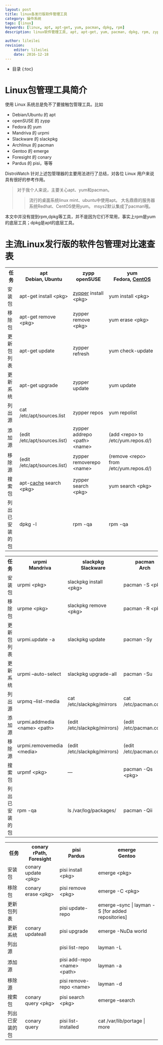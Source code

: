 ```yaml
---
layout: post
title: linux各发行版软件管理工具
category: 操作系统
tags: [linux]
keywords: [linux, apt, apt-get, yum, pacman, dpkg, rpm]
description: linux软件管理工具, apt, apt-get, yum, pacman, dpkg, rpm, zypp, urpmi, slzckpkg, emerge, pisi

author: lileilei
revision:
    editor: lileilei
    date: 2016-12-18
---
```


* 目录
{:toc}

# Linux包管理工具简介
使用 Linux 系统总是免不了要接触包管理工具。比如

+ Debian/Ubuntu 的 apt
+ openSUSE 的 zypp
+ Fedora 的 yum
+ Mandriva 的 urpmi
+ Slackware 的 slackpkg
+ Archlinux 的 pacman
+ Gentoo 的 emerge
+ Foresight 的 conary
+ Pardus 的 pisi，等等

DistroWatch 针对上述包管理器的主要用法进行了总结，对各位 Linux 用户来说具有很好的参考作用。

> 对于我个人来说，主要关心apt、yum和pacman。
>
> > 流行的桌面系统linux mint、ubuntu中使用apt。
> > 大名鼎鼎的服务器系统Redhat、CentOS使用yum。
> > msys2默认集成了pacman哦。

本文中并没有提到rpm,dpkg等工具，并不是因为它们不常用，事实上rpm是yum的底层工具；dpkg是apt的底层工具。

# 主流Linux发行版的软件包管理对比速查表

<table>
<tbody>
<tr>
<th>任务</th>
<th>apt<br>
Debian, Ubuntu</th>
<th>zypp<br>
openSUSE</th>
<th>yum<br>
Fedora, <a href="http://www.ha97.com/tag/centos">CentOS</a></th>
</tr>
<tr>
<td>安装包</td>
<td>apt-get install &lt;pkg&gt;</td>
<td><a href="http://www.ha97.com/tag/zypper">zypper</a> install &lt;pkg&gt;</td>
<td>yum install &lt;pkg&gt;</td>
</tr>
<tr>
<td>移除包</td>
<td>apt-get remove &lt;pkg&gt;</td>
<td>zypper remove &lt;pkg&gt;</td>
<td>yum erase &lt;pkg&gt;</td>
</tr>
<tr>
<td>更新包列表</td>
<td>apt-get update</td>
<td>zypper refresh</td>
<td>yum check-update</td>
</tr>
<tr>
<td>更新系统</td>
<td>apt-get upgrade</td>
<td>zypper update</td>
<td>yum update</td>
</tr>
<tr>
<td>列出源</td>
<td>cat /etc/apt/sources.list</td>
<td>zypper repos</td>
<td>yum repolist</td>
</tr>
<tr>
<td>添加源</td>
<td>(edit /etc/apt/sources.list)</td>
<td>zypper addrepo &lt;path&gt; &lt;name&gt;</td>
<td>(add &lt;repo&gt; to /etc/yum.repos.d/)</td>
</tr>
<tr>
<td>移除源</td>
<td>(edit /etc/apt/sources.list)</td>
<td>zypper removerepo &lt;name&gt;</td>
<td>(remove &lt;repo&gt; from /etc/yum.repos.d/)</td>
</tr>
<tr>
<td>搜索包</td>
<td>apt-<a href="http://www.ha97.com/tag/cache">cache</a> search &lt;pkg&gt;</td>
<td>zypper search &lt;pkg&gt;</td>
<td>yum search &lt;pkg&gt;</td>
</tr>
<tr>
<td>列出已安装的包</td>
<td>dpkg -l</td>
<td>rpm -qa</td>
<td>rpm -qa</td>
</tr>
</tbody>
</table>

<table>
<tbody>

<tr>
<th>任务</th>
<th>urpmi<br>
Mandriva</th>
<th>slackpkg<br>
Slackware</th>
<th>pacman<br>
Arch</th>
</tr>
<tr>
<td>安装包</td>
<td>urpmi &lt;pkg&gt;</td>
<td>slackpkg install &lt;pkg&gt;</td>
<td>pacman -S &lt;pkg&gt;</td>
</tr>
<tr>
<td>移除包</td>
<td>urpme &lt;pkg&gt;</td>
<td>slackpkg remove &lt;pkg&gt;</td>
<td>pacman -R &lt;pkg&gt;</td>
</tr>
<tr>
<td>更新包列表</td>
<td>urpmi.update -a</td>
<td>slackpkg update</td>
<td>pacman -Sy</td>
</tr>
<tr>
<td>更新系统</td>
<td>urpmi –auto-select</td>
<td>slackpkg upgrade-all</td>
<td>pacman -Su</td>
</tr>
<tr>
<td>列出源</td>
<td>urpmq –list-media</td>
<td>cat /etc/slackpkg/mirrors</td>
<td>cat /etc/pacman.conf</td>
</tr>
<tr>
<td>添加源</td>
<td>urpmi.addmedia &lt;name&gt; &lt;path&gt;</td>
<td>(edit /etc/slackpkg/mirrors)</td>
<td>(edit /etc/pacman.conf)</td>
</tr>
<tr>
<td>移除源</td>
<td>urpmi.removemedia &lt;media&gt;</td>
<td>(edit /etc/slackpkg/mirrors)</td>
<td>(edit /etc/pacman.conf)</td>
</tr>
<tr>
<td>搜索包</td>
<td>urpmf &lt;pkg&gt;</td>
<td>—</td>
<td>pacman -Qs &lt;pkg&gt;</td>
</tr>
<tr>
<td>列出已安装的包</td>
<td>rpm -qa</td>
<td>ls /var/log/packages/</td>
<td>pacman -Qii</td>
</tr>
</tbody>
</table>

<table><tbody>

<tr>
<th>任务</th>
<th>conary<br>
rPath, Foresight</th>
<th>pisi<br>
Pardus</th>
<th>emerge<br>
Gentoo</th>
</tr>
<tr>
<td>安装包</td>
<td>conary update &lt;pkg&gt;</td>
<td>pisi install &lt;pkg&gt;</td>
<td>emerge &lt;pkg&gt;</td>
</tr>
<tr>
<td>移除包</td>
<td>conary erase &lt;pkg&gt;</td>
<td>pisi remove &lt;pkg&gt;</td>
<td>emerge -C &lt;pkg&gt;</td>
</tr>
<tr>
<td>更新包列表</td>
<td></td>
<td>pisi update-repo</td>
<td>emerge –sync | layman -S [for added repositories]</td>
</tr>
<tr>
<td>更新系统</td>
<td>conary updateall</td>
<td>pisi upgrade</td>
<td>emerge -NuDa world</td>
</tr>
<tr>
<td>列出源</td>
<td></td>
<td>pisi list-repo</td>
<td>layman -L</td>
</tr>
<tr>
<td>添加源</td>
<td></td>
<td>pisi add-repo &lt;name&gt; &lt;path&gt;</td>
<td>layman -a</td>
</tr>
<tr>
<td>移除源</td>
<td></td>
<td>pisi remove-repo &lt;name&gt;</td>
<td>layman -d</td>
</tr>
<tr>
<td>搜索包</td>
<td>conary query &lt;pkg&gt;</td>
<td>pisi search &lt;pkg&gt;</td>
<td>emerge –search</td>
</tr>
<tr>
<td>列出已安装的包</td>
<td>conary query</td>
<td>pisi list-installed</td>
<td>cat /var/lib/portage | more</td>
</tr>
</tbody></table>


